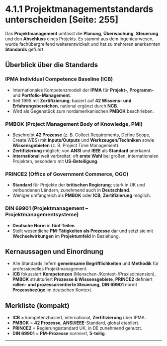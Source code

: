 # 4.1.1 Projektmanagementstandards unterscheiden [Seite: 255]

Das **Projektmanagement** umfasst die **Planung**, **Überwachung**, **Steuerung** und den **Abschluss** eines Projekts. Es stammt aus dem Ingenieurwesen, wurde fachübergreifend weiterentwickelt und hat zu mehreren anerkannten **Standards** geführt. 

## Überblick über die Standards

### IPMA Individual Competence Baseline (**ICB**)

* Internationales Kompetenzmodell der **IPMA** für **Projekt-**, **Programm-** und **Portfolio-Management**.
* Seit 1995 mit **Zertifizierung**; basiert auf **42 Wissens- und Erfahrungsbereichen**, national ergänzt durch **NCB**.
* Wird als Gegenstück zum nordamerikanischen **PMBOK** beschrieben. 

### **PMBOK** (Project Management Body of Knowledge, **PMI**)

* Beschreibt **42 Prozesse** (z. B. Collect Requirements, Define Scope, Create WBS) mit **Inputs/Outputs** und **Werkzeugen/Techniken** sowie **Wissensgebieten** (z. B. Project Time Management).
* **Zertifizierung** möglich; von **ANSI** und **IEEE** als **Standard** anerkannt.
* **International** weit verbreitet; oft **erste Wahl** bei großen, internationalen Projekten, besonders mit **US-Beteiligung**. 

### **PRINCE2** (Office of Government Commerce, OGC)

* **Standard** für Projekte der **britischen Regierung**; stark in UK und verbundenen Ländern, zunehmend auch in **Deutschland**.
* Weniger umfangreich als **PMBOK** oder **ICB**; **Zertifizierung** möglich. 

### **DIN 69901** (Projektmanagement – Projektmanagementsysteme)

* **Deutsche Norm** in **fünf Teilen**.
* Stellt wesentliche **PM-Tätigkeiten als Prozesse** dar und setzt sie mit **Wechselwirkungen** im **Projektumfeld** in Beziehung. 

## Kernaussagen und Einordnung

* Alle Standards liefern **gemeinsame Begrifflichkeiten** und **Methodik** für professionelles Projektmanagement.
* **ICB** fokussiert **Kompetenzen** (Menschen-/Kontext-/Praxisdimension), **PMBOK** strukturiert **Prozesse & Wissensgebiete**, **PRINCE2** definiert **rollen- und prozessorientierte Steuerung**, **DIN 69901** normt **Prozessbezüge** im deutschen Kontext.

## Merkliste (kompakt)

* **ICB** = kompetenzbasiert, international, **Zertifizierung** über IPMA. 
* **PMBOK** = **42 Prozesse**, **ANSI/IEEE**-Standard, global etabliert. 
* **PRINCE2** = Regierungsstandard UK, in DE zunehmend genutzt. 
* **DIN 69901** = **PM-Prozesse** normiert, **5-teilig**. 


---
